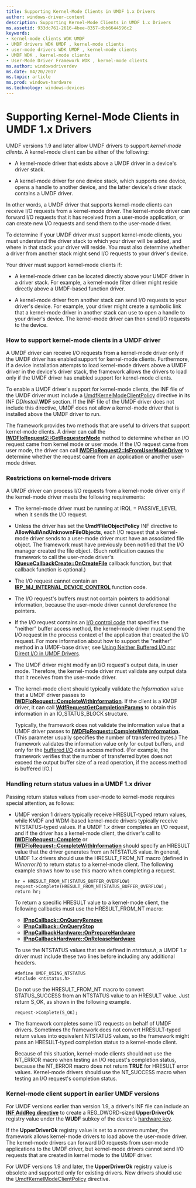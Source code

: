 ```yaml
---
title: Supporting Kernel-Mode Clients in UMDF 1.x Drivers
author: windows-driver-content
description: Supporting Kernel-Mode Clients in UMDF 1.x Drivers
ms.assetid: 933dc761-2616-4bee-8357-dbb6644596c2
keywords:
- kernel-mode clients WDK UMDF
- UMDF drivers WDK UMDF , kernel-mode clients
- user-mode drivers WDK UMDF , kernel-mode clients
- UMDF WDK , kernel-mode clients
- User-Mode Driver Framework WDK , kernel-mode clients
ms.author: windowsdriverdev
ms.date: 04/20/2017
ms.topic: article
ms.prod: windows-hardware
ms.technology: windows-devices
---
```


# Supporting Kernel-Mode Clients in UMDF 1.x Drivers


UMDF versions 1.9 and later allow UMDF drivers to support *kernel-mode clients*. A kernel-mode client can be either of the following:

-   A kernel-mode driver that exists above a UMDF driver in a device's driver stack.

-   A kernel-mode driver for one device stack, which supports one device, opens a handle to another device, and the latter device's driver stack contains a UMDF driver.

In other words, a UMDF driver that supports kernel-mode clients can receive I/O requests from a kernel-mode driver. The kernel-mode driver can forward I/O requests that it has received from a user-mode application, or can create new I/O requests and send them to the user-mode driver.

To determine if your UMDF driver must support kernel-mode clients, you must understand the driver stack to which your driver will be added, and where in that stack your driver will reside. You must also determine whether a driver from another stack might send I/O requests to your driver's device.

Your driver must support kernel-mode clients if:

-   A kernel-mode driver can be located directly above your UMDF driver in a driver stack. For example, a kernel-mode filter driver might reside directly above a UMDF-based function driver.

-   A kernel-mode driver from another stack can send I/O requests to your driver's device. For example, your driver might create a symbolic link that a kernel-mode driver in another stack can use to open a handle to your driver's device. The kernel-mode driver can then send I/O requests to the device.

### <a href="" id="how-to-support-kernel-mode-clients-in-a-umdf-based-driver"></a>How to support kernel-mode clients in a UMDF driver

A UMDF driver can receive I/O requests from a kernel-mode driver only if the UMDF driver has enabled support for kernel-mode clients. Furthermore, if a device installation attempts to load kernel-mode drivers above a UMDF driver in the device's driver stack, the framework allows the drivers to load only if the UMDF driver has enabled support for kernel-mode clients.

To enable a UMDF driver's support for kernel-mode clients, the INF file of the UMDF driver must include a [UmdfKernelModeClientPolicy](specifying-wdf-directives-in-inf-files.md) directive in its INF *DDInstall*.**WDF** section. If the INF file of the UMDF driver does not include this directive, UMDF does not allow a kernel-mode driver that is installed above the UMDF driver to run.

The framework provides two methods that are useful to drivers that support kernel-mode clients. A driver can call the [**IWDFIoRequest2::GetRequestorMode**](https://msdn.microsoft.com/library/windows/hardware/ff559002) method to determine whether an I/O request came from kernel mode or user mode. If the I/O request came from user mode, the driver can call [**IWDFIoRequest2::IsFromUserModeDriver**](https://msdn.microsoft.com/library/windows/hardware/ff559021) to determine whether the request came from an application or another user-mode driver.

### Restrictions on kernel-mode drivers

A UMDF driver can process I/O requests from a kernel-mode driver only if the kernel-mode driver meets the following requirements:

-   The kernel-mode driver must be running at IRQL = PASSIVE\_LEVEL when it sends the I/O request.

-   Unless the driver has set the **UmdfFileObjectPolicy** INF directive to **AllowNullAndUnknownFileObjects**, each I/O request that a kernel-mode driver sends to a user-mode driver must have an associated file object. The framework must have previously been notified that the I/O manager created the file object. (Such notification causes the framework to call the user-mode driver's [**IQueueCallbackCreate::OnCreateFile**](https://msdn.microsoft.com/library/windows/hardware/ff556841) callback function, but that callback function is optional.)

-   The I/O request cannot contain an [**IRP\_MJ\_INTERNAL\_DEVICE\_CONTROL**](https://msdn.microsoft.com/library/windows/hardware/ff550766) function code.

-   The I/O request's buffers must not contain pointers to additional information, because the user-mode driver cannot dereference the pointers.

-   If the I/O request contains an [I/O control code](https://msdn.microsoft.com/library/windows/hardware/ff565406) that specifies the "neither" buffer access method, the kernel-mode driver must send the I/O request in the process context of the application that created the I/O request. For more information about how to support the "neither" method in a UMDF-base driver, see [Using Neither Buffered I/O nor Direct I/O in UMDF Drivers](https://msdn.microsoft.com/library/windows/hardware/ff554413#using-neither-buffered-i-o-nor-direct-i-o-in-umdf-drivers).

-   The UMDF driver might modify an I/O request's output data, in user mode. Therefore, the kernel-mode driver must validate any output data that it receives from the user-mode driver.

-   The kernel-mode client should typically validate the *Information* value that a UMDF driver passes to [**IWDFIoRequest::CompleteWithInformation**](https://msdn.microsoft.com/library/windows/hardware/ff559074). If the client is a KMDF driver, it can call [**WdfRequestGetCompletionParams**](https://msdn.microsoft.com/library/windows/hardware/ff549961) to obtain this information in an IO\_STATUS\_BLOCK structure.

    Typically, the framework does not validate the information value that a UMDF driver passes to [**IWDFIoRequest::CompleteWithInformation**](https://msdn.microsoft.com/library/windows/hardware/ff559074). (This parameter usually specifies the number of transferred bytes.) The framework validates the information value only for output buffers, and only for the [buffered I/O](https://msdn.microsoft.com/library/windows/hardware/ff554413#using-buffered-i-o-in-umdf-drivers) data access method. (For example, the framework verifies that the number of transferred bytes does not exceed the output buffer size of a read operation, if the access method is buffered I/O.)

### <a href="" id="handling-return-status-values"></a>Handling return status values in a UMDF 1.x driver

Passing return status values from user-mode to kernel-mode requires special attention, as follows:

-   UMDF version 1 drivers typically receive HRESULT-typed return values, while KMDF and WDM-based kernel-mode drivers typically receive NTSTATUS-typed values. If a UMDF 1.*x* driver completes an I/O request, and if the driver has a kernel-mode client, the driver's call to [**IWDFIoRequest::Complete**](https://msdn.microsoft.com/library/windows/hardware/ff559070) or [**IWDFIoRequest::CompleteWithInformation**](https://msdn.microsoft.com/library/windows/hardware/ff559074) should specify an HRESULT value that the driver generates from an NTSTATUS value. In general, UMDF 1.*x* drivers should use the HRESULT\_FROM\_NT macro (defined in *Winerror.h*) to return status to a kernel-mode client. The following example shows how to use this macro when completing a request.

    ```
    hr = HRESULT_FROM_NT(STATUS_BUFFER_OVERFLOW)
    request->Complete(HRESULT_FROM_NT(STATUS_BUFFER_OVERFLOW);
    return hr;
    ```

    To return a specific HRESULT value to a kernel-mode client, the following callbacks must use the HRESULT\_FROM\_NT macro:

    -   [**IPnpCallback::OnQueryRemove**](https://msdn.microsoft.com/library/windows/hardware/ff556808)
    -   [**IPnpCallback::OnQueryStop**](https://msdn.microsoft.com/library/windows/hardware/ff556811)
    -   [**IPnpCallbackHardware::OnPrepareHardware**](https://msdn.microsoft.com/library/windows/hardware/ff556766)
    -   [**IPnpCallbackHardware::OnReleaseHardware**](https://msdn.microsoft.com/library/windows/hardware/ff556768)

    To use the NTSTATUS values that are defined in *ntstatus.h*, a UMDF 1.*x* driver must include these two lines before including any additional headers.

    ```
    #define UMDF_USING_NTSTATUS
    #include <ntstatus.h>
    ```

    Do not use the HRESULT\_FROM\_NT macro to convert STATUS\_SUCCESS from an NTSTATUS value to an HRESULT value. Just return S\_OK, as shown in the following example.

    ```
    request->Complete(S_OK);
    ```

-   The framework completes some I/O requests on behalf of UMDF drivers. Sometimes the framework does not convert HRESULT-typed return values into equivalent NTSTATUS values, so the framework might pass an HRESULT-typed completion status to a kernel-mode client.

    Because of this situation, kernel-mode clients should not use the NT\_ERROR macro when testing an I/O request's completion status, because the NT\_ERROR macro does not return **TRUE** for HRESULT error values. Kernel-mode drivers should use the NT\_SUCCESS macro when testing an I/O request's completion status.

### <a href="" id="kernel-mode-client-support-in-earlier-umdf-versions"></a> Kernel-mode client support in earlier UMDF versions

For UMDF versions earlier than version 1.9, a driver's INF file can include an [**INF AddReg directive**](https://msdn.microsoft.com/library/windows/hardware/ff546320) to create a REG\_DWORD-sized **UpperDriverOk** registry value under the **WUDF** subkey of the device's [hardware key](https://msdn.microsoft.com/library/windows/hardware/ff561381).

If the **UpperDriverOk** registry value is set to a nonzero number, the framework allows kernel-mode drivers to load above the user-mode driver. The kernel-mode drivers can forward I/O requests from user-mode applications to the UMDF driver, but kernel-mode drivers cannot send I/O requests that are created in kernel mode to the UMDF driver.

For UMDF versions 1.9 and later, the **UpperDriverOk** registry value is obsolete and supported only for existing drivers. New drivers should use the [UmdfKernelModeClientPolicy](specifying-wdf-directives-in-inf-files.md) directive.

 

 





